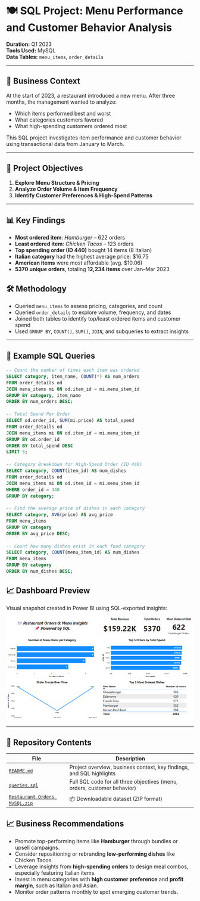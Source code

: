 # 🍽️ SQL Project: Menu Performance and Customer Behavior Analysis

**Duration:** Q1 2023  
**Tools Used:** MySQL  
**Data Tables:** `menu_items`, `order_details`

---

## 🧠 Business Context

At the start of 2023, a restaurant introduced a new menu. After three months, the management wanted to analyze:

- Which items performed best and worst
- What categories customers favored
- What high-spending customers ordered most

This SQL project investigates item performance and customer behavior using transactional data from January to March.

---

## 🎯 Project Objectives

1. **Explore Menu Structure & Pricing**
2. **Analyze Order Volume & Item Frequency**
3. **Identify Customer Preferences & High-Spend Patterns**

---
## 📊 Key Findings

- **Most ordered item**: *Hamburger* – 622 orders  
- **Least ordered item**: *Chicken Tacos* – 123 orders  
- **Top spending order (ID 440)** bought 14 items (8 Italian)  
- **Italian category** had the highest average price: $16.75  
- **American items** were most affordable (avg. $10.06)  
- **5370 unique orders**, totaling **12,234 items** over Jan–Mar 2023
  
## 🛠️ Methodology

- Queried `menu_items` to assess pricing, categories, and count
- Queried `order_details` to explore volume, frequency, and dates
- Joined both tables to identify top/least ordered items and customer spend
- Used `GROUP BY`, `COUNT()`, `SUM()`, `JOIN`, and subqueries to extract insights

---

## 🧾 Example SQL Queries

```sql
-- Count the number of times each item was ordered
SELECT category, item_name, COUNT(*) AS num_orders
FROM order_details od
JOIN menu_items mi ON od.item_id = mi.menu_item_id
GROUP BY category, item_name
ORDER BY num_orders DESC;

-- Total Spend Per Order
SELECT od.order_id, SUM(mi.price) AS total_spend
FROM order_details od
JOIN menu_items mi ON od.item_id = mi.menu_item_id
GROUP BY od.order_id
ORDER BY total_spend DESC
LIMIT 5;

-- Category Breakdown for High-Spend Order (ID 440)
SELECT category, COUNT(item_id) AS num_dishes
FROM order_details od
JOIN menu_items mi ON od.item_id = mi.menu_item_id
WHERE order_id = 440
GROUP BY category;

-- Find the average price of dishes in each category
SELECT category, AVG(price) AS avg_price
FROM menu_items
GROUP BY category
ORDER BY avg_price DESC;

-- Count how many dishes exist in each food category
SELECT category, COUNT(menu_item_id) AS num_dishes
FROM menu_items
GROUP BY category
ORDER BY num_dishes DESC;
```
## 📈 Dashboard Preview

Visual snapshot created in Power BI using SQL-exported insights:

![Restaurant Orders Dashboard](./restaurant-orders-dashboard.png)

---
## 📂 Repository Contents

| File | Description |
|------|-------------|
| [`README.md`](README.md) | Project overview, business context, key findings, and SQL highlights |
| [`queries.sql`](https://github.com/BonfaceMusyoka/sql-menu-performance-analysis/blob/main/queries.sql) | Full SQL code for all three objectives (menu, orders, customer behavior) |
| [`Restaurant Orders MySQL.zip`](https://github.com/BonfaceMusyoka/sql-menu-performance-analysis/raw/main/Restaurant%2BOrders%2BMySQL.zip) | 📦 Downloadable dataset (ZIP format) |


## 📈 Business Recommendations

- Promote top-performing items like **Hamburger** through bundles or upsell campaigns.
- Consider repositioning or rebranding **low-performing dishes** like Chicken Tacos.
- Leverage insights from **high-spending orders** to design meal combos, especially featuring Italian items.
- Invest in menu categories with **high customer preference** and **profit margin**, such as Italian and Asian.
- Monitor order patterns monthly to spot emerging customer trends.

